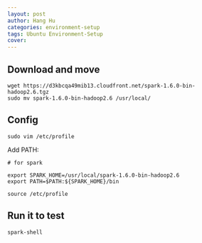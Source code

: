 ```yaml
---
layout: post
author: Hang Hu
categories: environment-setup
tags: Ubuntu Environment-Setup 
cover: 
---
```


## Download and move

```
wget https://d3kbcqa49mib13.cloudfront.net/spark-1.6.0-bin-hadoop2.6.tgz
sudo mv spark-1.6.0-bin-hadoop2.6 /usr/local/
```


## Config


```
sudo vim /etc/profile
```


Add PATH:


```
# for spark

export SPARK_HOME=/usr/local/spark-1.6.0-bin-hadoop2.6
export PATH=$PATH:${SPARK_HOME}/bin
```


```
source /etc/profile
```


## Run it to test


```
spark-shell
```


